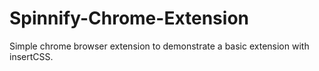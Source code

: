 Spinnify-Chrome-Extension
=========================

Simple chrome browser extension to demonstrate a basic extension with insertCSS.
